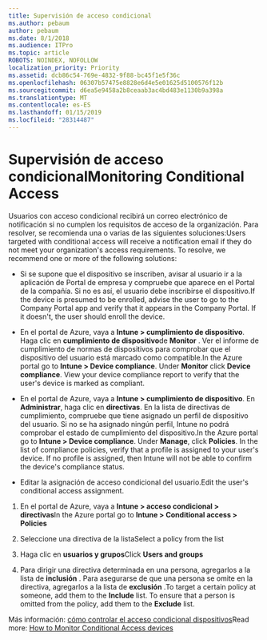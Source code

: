 ```yaml
---
title: Supervisión de acceso condicional
ms.author: pebaum
author: pebaum
ms.date: 8/1/2018
ms.audience: ITPro
ms.topic: article
ROBOTS: NOINDEX, NOFOLLOW
localization_priority: Priority
ms.assetid: dcb86c54-769e-4832-9f88-bc45f1e5f36c
ms.openlocfilehash: 06307b57475e8828e6d4e5e01625d5100576f12b
ms.sourcegitcommit: d6ea5e9458a2b8ceaab3ac4bd483e1130b9a398a
ms.translationtype: MT
ms.contentlocale: es-ES
ms.lasthandoff: 01/15/2019
ms.locfileid: "28314487"
---
```

# <a name="monitoring-conditional-access"></a><span data-ttu-id="91eb5-102">Supervisión de acceso condicional</span><span class="sxs-lookup"><span data-stu-id="91eb5-102">Monitoring Conditional Access</span></span>

<span data-ttu-id="91eb5-p101">Usuarios con acceso condicional recibirá un correo electrónico de notificación si no cumplen los requisitos de acceso de la organización. Para resolver, se recomienda una o varias de las siguientes soluciones:</span><span class="sxs-lookup"><span data-stu-id="91eb5-p101">Users targeted with conditional access will receive a notification email if they do not meet your organization's access requirements. To resolve, we recommend one or more of the following solutions:</span></span>
  
- <span data-ttu-id="91eb5-p102">Si se supone que el dispositivo se inscriben, avisar al usuario ir a la aplicación de Portal de empresa y compruebe que aparece en el Portal de la compañía. Si no es así, el usuario debe inscribirse el dispositivo.</span><span class="sxs-lookup"><span data-stu-id="91eb5-p102">If the device is presumed to be enrolled, advise the user to go to the Company Portal app and verify that it appears in the Company Portal. If it doesn't, the user should enroll the device.</span></span>
    
- <span data-ttu-id="91eb5-p103">En el portal de Azure, vaya a **Intune \> cumplimiento de dispositivo**. Haga clic en **cumplimiento de dispositivo**de **Monitor** . Ver el informe de cumplimiento de normas de dispositivos para comprobar que el dispositivo del usuario está marcado como compatible.</span><span class="sxs-lookup"><span data-stu-id="91eb5-p103">In the Azure portal go to **Intune \> Device compliance**. Under **Monitor** click **Device compliance**. View your device compliance report to verify that the user's device is marked as compliant.</span></span> 
    
- <span data-ttu-id="91eb5-p104">En el portal de Azure, vaya a **Intune \> cumplimiento de dispositivo**. En **Administrar**, haga clic en **directivas**. En la lista de directivas de cumplimiento, compruebe que tiene asignado un perfil de dispositivo del usuario. Si no se ha asignado ningún perfil, Intune no podrá comprobar el estado de cumplimiento del dispositivo.</span><span class="sxs-lookup"><span data-stu-id="91eb5-p104">In the Azure portal go to **Intune \> Device compliance**. Under **Manage**, click **Policies**. In the list of compliance policies, verify that a profile is assigned to your user's device. If no profile is assigned, then Intune will not be able to confirm the device's compliance status.</span></span> 
    
- <span data-ttu-id="91eb5-114">Editar la asignación de acceso condicional del usuario.</span><span class="sxs-lookup"><span data-stu-id="91eb5-114">Edit the user's conditional access assignment.</span></span>
    
1. <span data-ttu-id="91eb5-115">En el portal de Azure, vaya a **Intune \> acceso condicional \> directivas**</span><span class="sxs-lookup"><span data-stu-id="91eb5-115">In the Azure portal go to **Intune \> Conditional access \> Policies**</span></span>
    
2. <span data-ttu-id="91eb5-116">Seleccione una directiva de la lista</span><span class="sxs-lookup"><span data-stu-id="91eb5-116">Select a policy from the list</span></span>
    
3. <span data-ttu-id="91eb5-117">Haga clic en **usuarios y grupos**</span><span class="sxs-lookup"><span data-stu-id="91eb5-117">Click **Users and groups**</span></span>
    
4. <span data-ttu-id="91eb5-p105">Para dirigir una directiva determinada en una persona, agregarlos a la lista de **inclusión** . Para asegurarse de que una persona se omite en la directiva, agregarlos a la lista de **exclusión** .</span><span class="sxs-lookup"><span data-stu-id="91eb5-p105">To target a certain policy at someone, add them to the **Include** list. To ensure that a person is omitted from the policy, add them to the **Exclude** list.</span></span> 
    
<span data-ttu-id="91eb5-120">Más información: [cómo controlar el acceso condicional dispositivos](https://docs.microsoft.com/en-us/intune/conditional-access-exchange-monitor)</span><span class="sxs-lookup"><span data-stu-id="91eb5-120">Read more: [How to Monitor Conditional Access devices](https://docs.microsoft.com/en-us/intune/conditional-access-exchange-monitor)</span></span>
  

